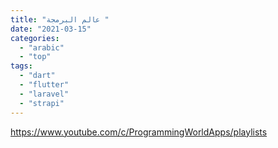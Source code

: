 ```yaml
---
title: "عالم البرمجة "
date: "2021-03-15"
categories:
  - "arabic"
  - "top"
tags:
  - "dart"
  - "flutter"
  - "laravel"
  - "strapi"
---
```


https://www.youtube.com/c/ProgrammingWorldApps/playlists
